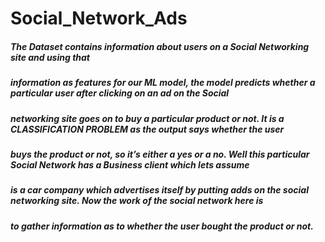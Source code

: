# Social_Network_Ads

##### The Dataset contains information about users on a Social Networking site and using that
##### information as features for our ML model, the model predicts whether a particular user after clicking on an ad on the Social
##### networking site goes on to buy a particular product or not. It is a CLASSIFICATION PROBLEM as the output says whether the user
##### buys the product or not, so it’s either a yes or a no. Well this particular Social Network has a Business client which lets assume 
##### is a car company which advertises itself by putting adds on the social networking site. Now the work of the social network here is 
##### to gather information as to whether the user bought the product or not.
